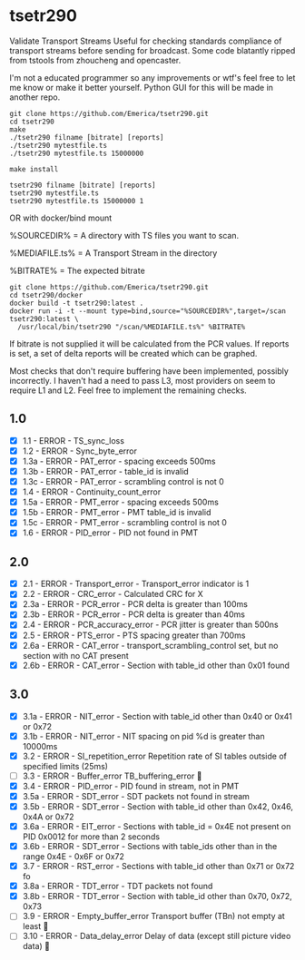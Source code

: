 # tsetr290 #

Validate Transport Streams
Useful for checking standards compliance of transport streams before sending for broadcast.
Some code blatantly ripped from tstools from zhoucheng and opencaster.

I'm not a educated programmer so any improvements or wtf's feel free to let me know or make it better yourself.
Python GUI for this will be made in another repo.



```
git clone https://github.com/Emerica/tsetr290.git
cd tsetr290
make
./tsetr290 filname [bitrate] [reports]
./tsetr290 mytestfile.ts
./tsetr290 mytestfile.ts 15000000

make install

tsetr290 filname [bitrate] [reports]
tsetr290 mytestfile.ts
tsetr290 mytestfile.ts 15000000 1

```

OR with docker/bind mount

%SOURCEDIR% = A directory with TS files you want to scan.  

%MEDIAFILE.ts% = A Transport Stream in the directory

%BITRATE% = The expected bitrate 

```
git clone https://github.com/Emerica/tsetr290.git
cd tsetr290/docker
docker build -t tsetr290:latest .
docker run -i -t --mount type=bind,source="%SOURCEDIR%",target=/scan tsetr290:latest \ 
  /usr/local/bin/tsetr290 "/scan/%MEDIAFILE.ts%" %BITRATE%
```

If bitrate is not supplied it will be calculated from the PCR values.
If reports is set, a set of delta reports will be created which can be graphed.

Most checks that don't require buffering have been implemented, possibly incorrectly.
I haven't had a need to pass L3, most providers on seem to require L1 and L2.
Feel free to implement the remaining checks.


## 1.0 ##
- [x] 1.1  - ERROR - TS_sync_loss
- [x] 1.2  - ERROR - Sync_byte_error
- [x] 1.3a - ERROR - PAT_error - spacing exceeds 500ms
- [x] 1.3b - ERROR - PAT_error - table_id is invalid
- [x] 1.3c - ERROR - PAT_error - scrambling control is not 0
- [x] 1.4  - ERROR - Continuity_count_error
- [x] 1.5a - ERROR - PMT_error - spacing exceeds 500ms
- [x] 1.5b - ERROR - PMT_error - PMT table_id is invalid
- [x] 1.5c - ERROR - PMT_error - scrambling control is not 0
- [x] 1.6  - ERROR - PID_error - PID not found in PMT

## 2.0 ##
- [x] 2.1  - ERROR - Transport_error - Transport_error indicator is 1
- [x] 2.2  - ERROR - CRC_error - Calculated CRC for X
- [x] 2.3a - ERROR - PCR_error - PCR delta is greater than 100ms
- [x] 2.3b - ERROR - PCR_error - PCR delta is greater than 40ms
- [x] 2.4  - ERROR - PCR_accuracy_error - PCR jitter is greater than 500ns
- [x] 2.5  - ERROR - PTS_error - PTS spacing greater than 700ms
- [x] 2.6a - ERROR - CAT_error - transport_scrambling_control set, but no section with no CAT present
- [x] 2.6b - ERROR - CAT_error - Section with table_id other than 0x01 found

## 3.0 ##
- [x] 3.1a - ERROR - NIT_error -  Section with table_id other than 0x40 or 0x41 or 0x72
- [x] 3.1b - ERROR - NIT_error - NIT spacing on pid %d is greater than 10000ms
- [x] 3.2  - ERROR - SI_repetition_error Repetition rate of SI tables outside of specified limits (25ms)
- [ ] 3.3  - ERROR - Buffer_error TB_buffering_error :construction:
- [x] 3.4  - ERROR - PID_error - PID found in stream, not in PMT
- [x] 3.5a - ERROR - SDT_error - SDT packets not found in stream
- [x] 3.5b - ERROR - SDT_error -  Section with table_id other than 0x42, 0x46, 0x4A or 0x72
- [x] 3.6a - ERROR - EIT_error - Sections with table_id = 0x4E not present on PID 0x0012 for more than 2 seconds
- [x] 3.6b - ERROR - SDT_error -  Sections with table_ids other than in the range 0x4E - 0x6F or 0x72
- [x] 3.7  - ERROR - RST_error -  Sections with table_id other than 0x71 or 0x72 fo
- [x] 3.8a - ERROR - TDT_error - TDT packets not found
- [x] 3.8b - ERROR - TDT_error -  Section with table_id other than 0x70, 0x72, 0x73
- [ ] 3.9  - ERROR - Empty_buffer_error Transport buffer (TBn) not empty at least :construction:
- [ ] 3.10 - ERROR - Data_delay_error Delay of data (except still picture video data) :construction:
